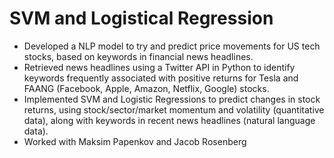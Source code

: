 # SVM and Logistical Regression 


* Developed a NLP model to try and predict price movements for US tech stocks, based on keywords in financial news headlines. 
* Retrieved news headlines using a Twitter API in Python to identify keywords frequently associated with positive returns for Tesla and FAANG (Facebook, Apple, Amazon, Netflix, Google) stocks. 
* Implemented SVM and Logistic Regressions to predict changes in stock returns, using stock/sector/market momentum and volatility (quantitative data), along with keywords in recent news headlines (natural language data). 
* Worked with Maksim Papenkov and Jacob Rosenberg 

